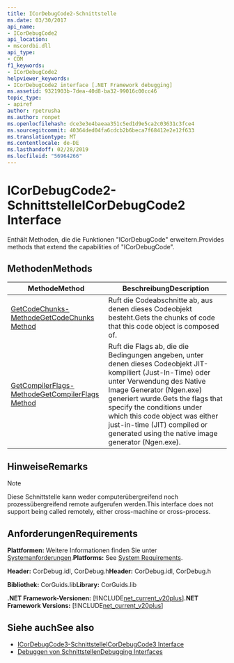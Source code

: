```yaml
---
title: ICorDebugCode2-Schnittstelle
ms.date: 03/30/2017
api_name:
- ICorDebugCode2
api_location:
- mscordbi.dll
api_type:
- COM
f1_keywords:
- ICorDebugCode2
helpviewer_keywords:
- ICorDebugCode2 interface [.NET Framework debugging]
ms.assetid: 9321903b-7dea-40d8-ba32-99016c00cc46
topic_type:
- apiref
author: rpetrusha
ms.author: ronpet
ms.openlocfilehash: dce3e3e4baeaa351c5ed1d9e5ca2c03631c3fce4
ms.sourcegitcommit: 40364ded04fa6cdcb2b6beca7f68412e2e12f633
ms.translationtype: MT
ms.contentlocale: de-DE
ms.lasthandoff: 02/28/2019
ms.locfileid: "56964266"
---
```

# <a name="icordebugcode2-interface"></a><span data-ttu-id="38cfc-102">ICorDebugCode2-Schnittstelle</span><span class="sxs-lookup"><span data-stu-id="38cfc-102">ICorDebugCode2 Interface</span></span>

<span data-ttu-id="38cfc-103">Enthält Methoden, die die Funktionen "ICorDebugCode" erweitern.</span><span class="sxs-lookup"><span data-stu-id="38cfc-103">Provides methods that extend the capabilities of "ICorDebugCode".</span></span>  
  
## <a name="methods"></a><span data-ttu-id="38cfc-104">Methoden</span><span class="sxs-lookup"><span data-stu-id="38cfc-104">Methods</span></span>  
  
|<span data-ttu-id="38cfc-105">Methode</span><span class="sxs-lookup"><span data-stu-id="38cfc-105">Method</span></span>|<span data-ttu-id="38cfc-106">Beschreibung</span><span class="sxs-lookup"><span data-stu-id="38cfc-106">Description</span></span>|  
|------------|-----------------|  
|[<span data-ttu-id="38cfc-107">GetCodeChunks-Methode</span><span class="sxs-lookup"><span data-stu-id="38cfc-107">GetCodeChunks Method</span></span>](../../../../docs/framework/unmanaged-api/debugging/icordebugcode2-getcodechunks-method.md)|<span data-ttu-id="38cfc-108">Ruft die Codeabschnitte ab, aus denen dieses Codeobjekt besteht.</span><span class="sxs-lookup"><span data-stu-id="38cfc-108">Gets the chunks of code that this code object is composed of.</span></span>|  
|[<span data-ttu-id="38cfc-109">GetCompilerFlags-Methode</span><span class="sxs-lookup"><span data-stu-id="38cfc-109">GetCompilerFlags Method</span></span>](../../../../docs/framework/unmanaged-api/debugging/icordebugcode2-getcompilerflags-method.md)|<span data-ttu-id="38cfc-110">Ruft die Flags ab, die die Bedingungen angeben, unter denen dieses Codeobjekt JIT-kompiliert (Just-In-Time) oder unter Verwendung des Native Image Generator (Ngen.exe) generiert wurde.</span><span class="sxs-lookup"><span data-stu-id="38cfc-110">Gets the flags that specify the conditions under which this code object was either just-in-time (JIT) compiled or generated using the native image generator (Ngen.exe).</span></span>|  
  
## <a name="remarks"></a><span data-ttu-id="38cfc-111">Hinweise</span><span class="sxs-lookup"><span data-stu-id="38cfc-111">Remarks</span></span>  
  
> [!NOTE]
>  <span data-ttu-id="38cfc-112">Diese Schnittstelle kann weder computerübergreifend noch prozessübergreifend remote aufgerufen werden.</span><span class="sxs-lookup"><span data-stu-id="38cfc-112">This interface does not support being called remotely, either cross-machine or cross-process.</span></span>  
  
## <a name="requirements"></a><span data-ttu-id="38cfc-113">Anforderungen</span><span class="sxs-lookup"><span data-stu-id="38cfc-113">Requirements</span></span>  
 <span data-ttu-id="38cfc-114">**Plattformen:** Weitere Informationen finden Sie unter [Systemanforderungen](../../../../docs/framework/get-started/system-requirements.md).</span><span class="sxs-lookup"><span data-stu-id="38cfc-114">**Platforms:** See [System Requirements](../../../../docs/framework/get-started/system-requirements.md).</span></span>  
  
 <span data-ttu-id="38cfc-115">**Header:** CorDebug.idl, CorDebug.h</span><span class="sxs-lookup"><span data-stu-id="38cfc-115">**Header:** CorDebug.idl, CorDebug.h</span></span>  
  
 <span data-ttu-id="38cfc-116">**Bibliothek:** CorGuids.lib</span><span class="sxs-lookup"><span data-stu-id="38cfc-116">**Library:** CorGuids.lib</span></span>  
  
 <span data-ttu-id="38cfc-117">**.NET Framework-Versionen:** [!INCLUDE[net_current_v20plus](../../../../includes/net-current-v20plus-md.md)]</span><span class="sxs-lookup"><span data-stu-id="38cfc-117">**.NET Framework Versions:** [!INCLUDE[net_current_v20plus](../../../../includes/net-current-v20plus-md.md)]</span></span>  
  
## <a name="see-also"></a><span data-ttu-id="38cfc-118">Siehe auch</span><span class="sxs-lookup"><span data-stu-id="38cfc-118">See also</span></span>

- [<span data-ttu-id="38cfc-119">ICorDebugCode3-Schnittstelle</span><span class="sxs-lookup"><span data-stu-id="38cfc-119">ICorDebugCode3 Interface</span></span>](../../../../docs/framework/unmanaged-api/debugging/icordebugcode3-interface.md)
- [<span data-ttu-id="38cfc-120">Debuggen von Schnittstellen</span><span class="sxs-lookup"><span data-stu-id="38cfc-120">Debugging Interfaces</span></span>](../../../../docs/framework/unmanaged-api/debugging/debugging-interfaces.md)
